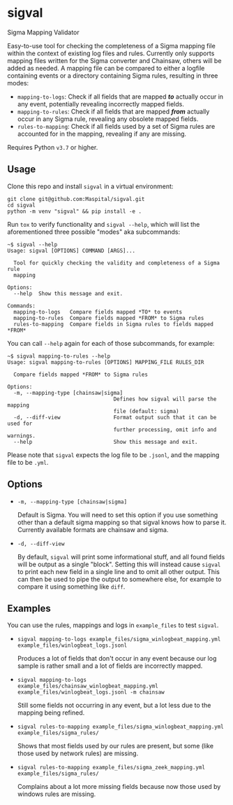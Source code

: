 # sigval
Sigma Mapping Validator

Easy-to-use tool for checking the completeness of a Sigma mapping file within the context of existing log files and rules.
Currently only supports mapping files written for the Sigma converter and Chainsaw, others will be added as needed.
A mapping file can be compared to either a logfile containing events or a directory containing Sigma rules,
resulting in three modes:
- `mapping-to-logs`: Check if all fields that are mapped ***to*** actually occur in any event,
potentially revealing incorrectly mapped fields.
- `mapping-to-rules`: Check if all fields that are mapped ***from*** actually occur in any Sigma rule,
revealing any obsolete mapped fields.
- `rules-to-mapping`: Check if all fields used by a set of Sigma rules are accounted for in the mapping,
revealing if any are missing.

Requires Python `v3.7` or higher.


## Usage
Clone this repo and install `sigval` in a virtual environment:
```shell
git clone git@github.com:Maspital/sigval.git
cd sigval
python -m venv "sigval" && pip install -e .
```

Run `tox` to verify functionality and `sigval --help`,
which will list the aforementioned three possible "modes" aka subcommands:
```
~$ sigval --help
Usage: sigval [OPTIONS] COMMAND [ARGS]...

  Tool for quickly checking the validity and completeness of a Sigma rule
  mapping

Options:
  --help  Show this message and exit.

Commands:
  mapping-to-logs   Compare fields mapped *TO* to events
  mapping-to-rules  Compare fields mapped *FROM* to Sigma rules
  rules-to-mapping  Compare fields in Sigma rules to fields mapped *FROM*
```

You can call `--help` again for each of those subcommands, for example:
```
~$ sigval mapping-to-rules --help
Usage: sigval mapping-to-rules [OPTIONS] MAPPING_FILE RULES_DIR

  Compare fields mapped *FROM* to Sigma rules

Options:
  -m, --mapping-type [chainsaw|sigma]
                                  Defines how sigval will parse the mapping
                                  file (default: sigma)
  -d, --diff-view                 Format output such that it can be used for
                                  further processing, omit info and warnings.
  --help                          Show this message and exit.
```
Please note that `sigval` expects the log file to be `.jsonl`, and the mapping file to be `.yml`.


## Options
- `-m, --mapping-type [chainsaw|sigma]`

    Default is Sigma.
    You will need to set this option if you use something other than a default sigma mapping so that sigval knows how to parse it.
    Currently available formats are chainsaw and sigma.
- `-d, --diff-view `

    By default, `sigval` will print some informational stuff, and all found fields will be output as a single "block".
    Setting this will instead cause `sigval` to print each new field in a single line and to omit all other output.
    This can then be used to pipe the output to somewhere else, for example to compare it using something like `diff`.


## Examples
You can use the rules, mappings and logs in `example_files` to test `sigval`.
- ```shell
  sigval mapping-to-logs example_files/sigma_winlogbeat_mapping.yml example_files/winlogbeat_logs.jsonl
    ```
  Produces a lot of fields that don't occur in any event because our log sample is rather small and a lot of fields are 
  incorrectly mapped.

- ```shell
  sigval mapping-to-logs example_files/chainsaw_winlogbeat_mapping.yml example_files/winlogbeat_logs.jsonl -m chainsaw
  ```
  Still some fields not occurring in any event, but a lot less due to the mapping being refined.

- ```shell
  sigval rules-to-mapping example_files/sigma_winlogbeat_mapping.yml example_files/sigma_rules/
  ```
  Shows that most fields used by our rules are present, but some (like those used by network rules) are missing.

- ```shell
  sigval rules-to-mapping example_files/sigma_zeek_mapping.yml example_files/sigma_rules/
  ```
  Complains about a lot more missing fields because now those used by windows rules are missing.
